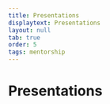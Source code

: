 ```yaml
---
title: Presentations
displaytext: Presentations
layout: null
tab: true
order: 5
tags: mentorship
---
```


# Presentations

